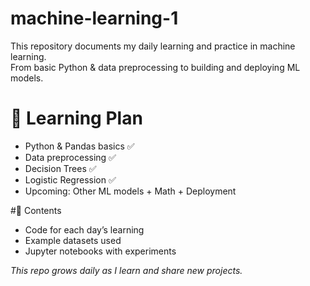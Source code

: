 # machine-learning-1


This repository documents my daily learning and practice in machine learning.  
From basic Python & data preprocessing to building and deploying ML models.

# 📅 Learning Plan
- Python & Pandas basics ✅
- Data preprocessing ✅
- Decision Trees ✅
- Logistic Regression ✅
- Upcoming: Other ML models + Math + Deployment

#📂 Contents
- Code for each day’s learning
- Example datasets used
- Jupyter notebooks with experiments



 *This repo grows daily as I learn and share new projects.*
